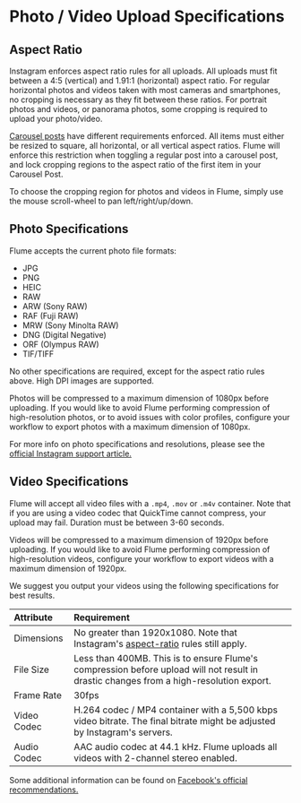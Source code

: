 # Photo / Video Upload Specifications

## Aspect Ratio

Instagram enforces aspect ratio rules for all uploads. All uploads must fit between a 4:5 \(vertical\) and 1.91:1 \(horizontal\) aspect ratio. For regular horizontal photos and videos taken with most cameras and smartphones, no cropping is necessary as they fit between these ratios. For portrait photos and videos, or panorama photos, some cropping is required to upload your photo/video.

[Carousel posts](../views/upload.md#carousel-posts) have different requirements enforced. All items must either be resized to square, all horizontal, or all vertical aspect ratios. Flume will enforce this restriction when toggling a regular post into a carousel post, and lock cropping regions to the aspect ratio of the first item in your Carousel Post.

To choose the cropping region for photos and videos in Flume, simply use the mouse scroll-wheel to pan left/right/up/down.

## Photo Specifications

Flume accepts the current photo file formats:

* JPG
* PNG
* HEIC
* RAW
* ARW \(Sony RAW\)
* RAF \(Fuji RAW\)
* MRW \(Sony Minolta RAW\)
* DNG \(Digital Negative\)
* ORF \(Olympus RAW\)
* TIF/TIFF

No other specifications are required, except for the aspect ratio rules above. High DPI images are supported.

Photos will be compressed to a maximum dimension of 1080px before uploading. If you would like to avoid Flume performing compression of high-resolution photos, or to avoid issues with color profiles, configure your workflow to export photos with a maximum dimension of 1080px.

For more info on photo specifications and resolutions, please see the [official Instagram support article.](https://github.com/flumeapp/help.flumeapp.com/tree/1577f0ffdac2f11d862e55096c48747d3c60ea48/misc/www.facebook.com/help/instagram/1631821640426723/README.md)

## Video Specifications

Flume will accept all video files with a `.mp4`, `.mov` or `.m4v` container. Note that if you are using a video codec that QuickTime cannot compress, your upload may fail. Duration must be between 3-60 seconds.

Videos will be compressed to a maximum dimension of 1920px before uploading. If you would like to avoid Flume performing compression of high-resolution videos, configure your workflow to export videos with a maximum dimension of 1920px.

We suggest you output your videos using the following specifications for best results.

| Attribute | Requirement |
| :--- | :--- |
| Dimensions | No greater than 1920x1080. Note that Instagram's [aspect-ratio](upload-specifications.md#aspect-ratio) rules still apply. |
| File Size | Less than 400MB. This is to ensure Flume's compression before upload will not result in drastic changes from a high-resolution export. |
| Frame Rate | 30fps |
| Video Codec | H.264 codec / MP4 container with a 5,500 kbps video bitrate. The final bitrate might be adjusted by Instagram's servers. |
| Audio Codec | AAC audio codec at 44.1 kHz. Flume uploads all videos with 2-channel stereo enabled. |

Some additional information can be found on [Facebook's official recommendations.](https://www.facebook.com/business/ads-guide/video-views/instagram-video-views/)

